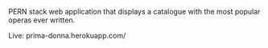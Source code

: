 PERN stack web application that displays a catalogue with the most popular operas ever written.

Live: prima-donna.herokuapp.com/
